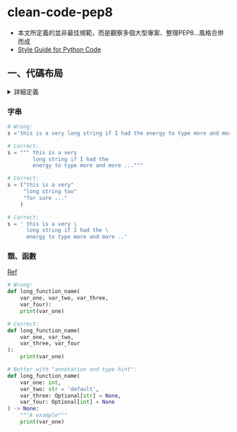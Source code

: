 # clean-code-pep8

* 本文所定義的並非最佳規範，而是觀察多個大型專案、整理PEP8...風格合併而成
* [Style Guide for Python Code](https://peps.python.org/pep-0008/)

## 一、代碼布局

<details>
<summary>詳細定義</summary>

* Python code layout 風格通常指的是 Python 程序員在編寫 Python 程序時所遵循的程式碼風格規範，通常是指 PEP 8 規範。

* 下面是 Python 程序員通常遵循的幾種 PEP 8 規範：

  * 使用 4 個空格作為縮進。不要使用 tab 字符。

  * 每行不超過 **79** 字符。對於長行，應當在括號內進行折行，並在下一行縮進 4 個空格。

  * 使用空格將二元運算符隔開，例如 **a + b**。

  * 將逗號放在最後一個元素的後面，而不是在下一行開始。這樣可以讓版本控制系統更好地比較差異。

  * 在類、函數和方法的定義上方留出兩行空行，在類的方法定義之間留出一行空行，在函數或方法的局部變量定義之前留出一行空行。

  * 在類中，類名應該使用 **UpperCamelCase** 樣式，函數名和方法名應該使用 **lower_case_with_underscores** 樣式，變量名也應該使用 lower_case_with_underscores 樣式。

  * 對於文檔字符串使用三引號（"""）而不是單引號（''），文檔字符串應縮進一次（與程式碼縮進相同）。

</details>

### 字串

```python
# Wrong:
s ='this is a very long string if I had the energy to type more and more ...'

# Correct:
s = """ this is a very
        long string if I had the
        energy to type more and more ..."""

# Correct:
s = ("this is a very"
     "long string too"
     "for sure ..."
    )

# Correct:
s = ' this is a very \
      long string if I had the \
      energy to type more and more ..'
```


### 類、函數

[Ref](https://github.com/googleapis/python-storage/blob/main/google/cloud/storage/client.py)

```python
# Wrong:
def long_function_name(
    var_one, var_two, var_three,
    var_four):
    print(var_one)

# Correct:
def long_function_name(
    var_one, var_two,
    var_three, var_four
):
    print(var_one)

# Better with "annotation and type hint":
def long_function_name(
    var_one: int,
    var_two: str = 'default',
    var_three: Optional[str] = None,
    var_four: Optional[int] = None
) -> None:
    """A example"""
    print(var_one)
```
